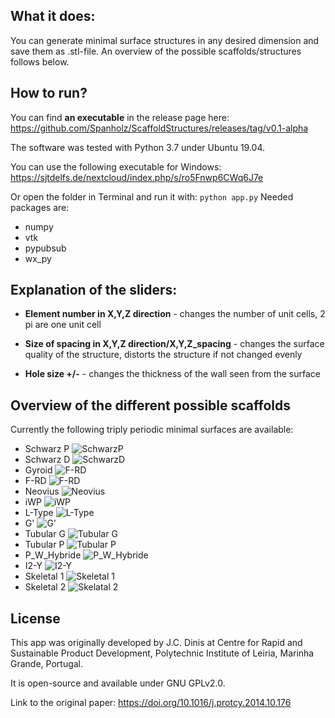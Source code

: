 


## What it does:
You can generate minimal surface structures in any desired dimension and save them as .stl-file. An overview of the possible scaffolds/structures follows below.

## How to run?

You can find **an executable** in the release page here: https://github.com/Spanholz/ScaffoldStructures/releases/tag/v0.1-alpha

The software was tested with Python 3.7 under Ubuntu 19.04. 

You can use the following executable for Windows:
https://sjtdelfs.de/nextcloud/index.php/s/ro5Fnwp6CWq6J7e

Or open the folder in Terminal and run it with: `python app.py`
Needed packages are:
- numpy
- vtk
- pypubsub
- wx_py

## Explanation of the sliders:
- **Element number in X,Y,Z direction** - changes the number of unit cells, 2 pi are one unit cell

- **Size of spacing in X,Y,Z direction/X,Y,Z_spacing** - changes the surface quality of the structure, distorts the structure  if not changed evenly

- **Hole size +/-** - changes the thickness of the wall seen from the surface




## Overview of the different possible scaffolds

Currently the following triply periodic minimal surfaces are available:

 - Schwarz P ![SchwarzP](https://github.com/Spanholz/ScaffoldStructures/blob/master/images/SchwarzP.PNG)
 - Schwarz D ![SchwarzD](https://github.com/Spanholz/ScaffoldStructures/blob/master/images/SchwarzD.PNG)
 - Gyroid ![F-RD](https://github.com/Spanholz/ScaffoldStructures/blob/master/images/Gyroid.PNG)
 - F-RD ![F-RD](https://github.com/Spanholz/ScaffoldStructures/blob/master/images/F-RD.PNG)
 - Neovius ![Neovius](https://github.com/Spanholz/ScaffoldStructures/blob/master/images/Neovius.PNG)
 - iWP ![iWP](https://github.com/Spanholz/ScaffoldStructures/blob/master/images/iWP.PNG)
 - L-Type ![L-Type](https://github.com/Spanholz/ScaffoldStructures/blob/master/images/L-Type.PNG)
 - G' ![G'](https://github.com/Spanholz/ScaffoldStructures/blob/master/images/G_prime.PNG)
 - Tubular G ![Tubular G](https://github.com/Spanholz/ScaffoldStructures/blob/master/images/Tubular_G.png)
 - Tubular P ![Tubular P](https://github.com/Spanholz/ScaffoldStructures/blob/master/images/Tubular_P.png)
 - P_W_Hybride ![P_W_Hybride](https://github.com/Spanholz/ScaffoldStructures/blob/master/images/P_W_Hybrid.PNG)
 - I2-Y ![I2-Y](https://github.com/Spanholz/ScaffoldStructures/blob/master/images/I2-Y.PNG) 
 - Skeletal 1 ![Skeletal 1](https://github.com/Spanholz/ScaffoldStructures/blob/master/images/Skeletal_1.png)
 - Skeletal 2 ![Skelatal 2](https://github.com/Spanholz/ScaffoldStructures/blob/master/images/Skeletal_2.png)


## License

This app was originally developed by J.C. Dinis at Centre for Rapid and Sustainable Product Development, Polytechnic Institute of Leiria, Marinha Grande, Portugal.

It is open-source and available under GNU GPLv2.0.

Link to the original paper:
https://doi.org/10.1016/j.protcy.2014.10.176
